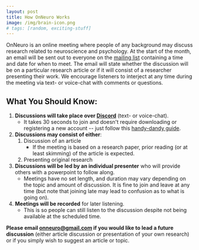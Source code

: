 ```yaml
---
layout: post
title: How OnNeuro Works
image: /img/brain-icon.png
# tags: [random, exciting-stuff]
---
```


OnNeuro is an online meeting where people of any background may discuss research related to neuroscience and psychology. At the start of the month, an email will be sent out to everyone on the [mailing list](https://goo.gl/forms/vOhmWPAmmTMuXAxj2) containing a time and date for when to meet. The email will state whether the discussion will be on a particular research article or if it will consist of a researcher presenting their work. We encourage listeners to interject at any time during the meeting via text- or voice-chat with comments or questions.

## What You Should Know:

1. **Discussions will take place over [Discord](https://discord.gg/zmAAx2W)** (text- or voice-chat). 
    * It takes 30 seconds to join and doesn't require downloading or registering a new account -- just follow this [handy-dandy guide](https://onneuro.github.io/ImageAssets/DiscordInstruct.png).
2. **Discussions may consist of either**:
    1. Discussion of an article
        * If the meeting is based on a research paper, prior reading (or at least skimming) of the article is expected.
    2. Presenting original research 
3. **Discussions will be led by an individual presenter** who will provide others with a powerpoint to follow along. 
    * Meetings have no set length, and duration may vary depending on the topic and amount of discussion. It is fine to join and leave at any time (but note that joining late may lead to confusion as to what is going on). 
4. **Meetings will be recorded** for later listening. 
    * This is so people can still listen to the discussion despite not being available at the scheduled time.

**Please email onneuro@gmail.com if you would like to lead a future discussion** (either article discussion or presentation of your own research) or if you simply wish to suggest an article or topic.
